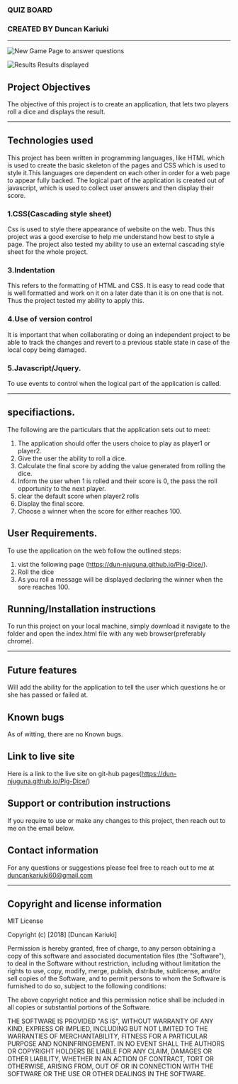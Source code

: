 ### QUIZ BOARD

### CREATED BY  Duncan Kariuki

--------------------------------------------------------------------------
![New Game](https://github.com/Dun-Njuguna/Pig-Dice/blob/master/img/newgame.png)
Page to answer questions

![Results](https://github.com/Dun-Njuguna/Pig-Dice/blob/master/img/runningapp.png)
Results displayed
## Project Objectives

The objective of this project is to create an application, that lets two players roll a dice and displays the result.

-------------------------------------------------------


## Technologies used
This project has been written in programming languages, like HTML which is used to create the basic skeleton of the pages and CSS which is used to style it.This languages ore dependent on each other in order for a web page to appear fully backed.
The logical part of the application is created out of javascript, which is used to collect user answers and then display their score.

### 1.CSS(Cascading style sheet)
Css is used to style there appearance of website on the web. Thus this project was a good exercise to help me understand how best to style a page. The project also tested my ability to use an external cascading style sheet for the whole project.

### 3.Indentation
This refers to the formatting of HTML and CSS. It is easy to read code that is well formatted and work on it on a later date than it is on one that is not. Thus the project tested my ability to apply this.

### 4.Use of version control
It is important that when collaborating or doing an independent project to be able to track the changes and revert to a previous stable state in case of the local copy being damaged.

### 5.Javascript/Jquery.
To use events to control when the logical part of the application is called.


-----------------------------------------------------------------------
## specifiactions.
The following are the particulars that the application sets out to meet:

1. The application should offer the users choice to play as player1 or player2.
2. Give the user the ability to roll a dice.
3. Calculate the final score by adding the value generated from rolling the dice.
4. Inform the user when 1 is rolled and their score is 0, the pass the roll opportunity to the next player.
5. clear the default score when player2 rolls
6. Display the final score.
7. Choose a winner when the score for either reaches 100.

## User Requirements.
To use the application on the web follow the outlined steps:
1. vist the following page (https://dun-njuguna.github.io/Pig-Dice/).
2. Roll the dice
3. As you roll a message will be displayed declaring the winner when the sore reaches 100.


## Running/Installation instructions
To run this project on your local machine, simply download it navigate to the folder and open the index.html file with any web browser(preferably chrome).

------------------------------------------------------------------

## Future features
Will add the ability for the application to tell the user which questions he or she has passed or failed at.

## Known bugs
As of witting, there are no Known bugs.

## Link to live site
Here is a link to the live site on git-hub pages(https://dun-njuguna.github.io/Pig-Dice/)

## Support or contribution instructions
If you require to use or make any changes to this project, then reach out to me on the email below.

## Contact information
For any questions or suggestions please feel free to reach out to me at duncankariuki60@gmail.com

---------------------------------------------------------------

## Copyright and license information

MIT License

Copyright (c) [2018] [Duncan Kariuki]

Permission is hereby granted, free of charge, to any person obtaining a copy
of this software and associated documentation files (the "Software"), to deal
in the Software without restriction, including without limitation the rights
to use, copy, modify, merge, publish, distribute, sublicense, and/or sell
copies of the Software, and to permit persons to whom the Software is
furnished to do so, subject to the following conditions:

The above copyright notice and this permission notice shall be included in all
copies or substantial portions of the Software.

THE SOFTWARE IS PROVIDED "AS IS", WITHOUT WARRANTY OF ANY KIND, EXPRESS OR
IMPLIED, INCLUDING BUT NOT LIMITED TO THE WARRANTIES OF MERCHANTABILITY,
FITNESS FOR A PARTICULAR PURPOSE AND NONINFRINGEMENT. IN NO EVENT SHALL THE
AUTHORS OR COPYRIGHT HOLDERS BE LIABLE FOR ANY CLAIM, DAMAGES OR OTHER
LIABILITY, WHETHER IN AN ACTION OF CONTRACT, TORT OR OTHERWISE, ARISING FROM,
OUT OF OR IN CONNECTION WITH THE SOFTWARE OR THE USE OR OTHER DEALINGS IN THE
SOFTWARE.
